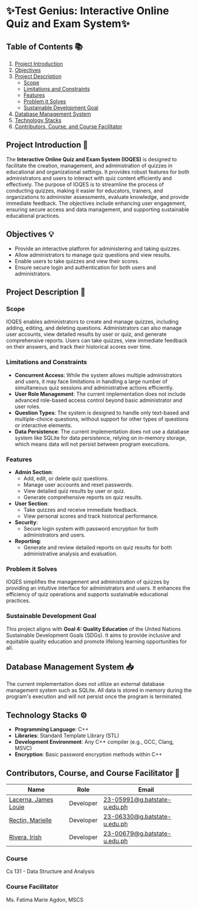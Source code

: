 # ✨Test Genius: Interactive Online Quiz and Exam System✨

## Table of Contents 📚
1. [Project Introduction](#project-introduction)
2. [Objectives](#objectives)
3. [Project Description](#project-description)
   - [Scope](#scope)
   - [Limitations and Constraints](#limitations-and-constraints)
   - [Features](#features)
   - [Problem it Solves](#problem-it-solves)
   - [Sustainable Development Goal](#sustainable-development-goal)
4. [Database Management System](#database-management-system)
5. [Technology Stacks](#technology-stacks)
6. [Contributors, Course, and Course Facilitator](#contributors-course-and-course-facilitator)

## Project Introduction 🚀
The **Interactive Online Quiz and Exam System (IOQES)** is designed to facilitate the creation, management, and administration of quizzes in educational and organizational settings. It provides robust features for both administrators and users to interact with quiz content efficiently and effectively. The purpose of IOQES is to streamline the process of conducting quizzes, making it easier for educators, trainers, and organizations to administer assessments, evaluate knowledge, and provide immediate feedback. The objectives include enhancing user engagement, ensuring secure access and data management, and supporting sustainable educational practices.

## Objectives 💡
- Provide an interactive platform for administering and taking quizzes.
- Allow administrators to manage quiz questions and view results.
- Enable users to take quizzes and view their scores.
- Ensure secure login and authentication for both users and administrators.

## Project Description 👾

### Scope
IOQES enables administrators to create and manage quizzes, including adding, editing, and deleting questions. Administrators can also manage user accounts, view detailed results by user or quiz, and generate comprehensive reports. Users can take quizzes, view immediate feedback on their answers, and track their historical scores over time.

### Limitations and Constraints
- **Concurrent Access**: While the system allows multiple administrators and users, it may face limitations in handling a large number of simultaneous quiz sessions and administrative actions efficiently.
- **User Role Management**: The current implementation does not include advanced role-based access control beyond basic administrator and user roles.
- **Question Types**: The system is designed to handle only text-based and multiple-choice questions, without support for other types of questions or interactive elements.
- **Data Persistence**: The current implementation does not use a database system like SQLite for data persistence, relying on in-memory storage, which means data will not persist between program executions.

### Features
- **Admin Section**:
   - Add, edit, or delete quiz questions.
   - Manage user accounts and reset passwords.
   - View detailed quiz results by user or quiz.
   - Generate comprehensive reports on quiz results.
- **User Section**:
   - Take quizzes and receive immediate feedback.
   - View personal scores and track historical performance.
- **Security**:
   - Secure login system with password encryption for both administrators and users.
- **Reporting**:
   - Generate and review detailed reports on quiz results for both administrative analysis and evaluation.

### Problem it Solves
IOQES simplifies the management and administration of quizzes by providing an intuitive interface for administrators and users. It enhances the efficiency of quiz operations and supports sustainable educational practices.

### Sustainable Development Goal
This project aligns with **Goal 4: Quality Education** of the United Nations Sustainable Development Goals (SDGs). It aims to provide inclusive and equitable quality education and promote lifelong learning opportunities for all.

## Database Management System 📥
The current implementation does not utilize an external database management system such as SQLite. All data is stored in memory during the program's execution and will not persist once the program is terminated.

## Technology Stacks ⚙️ 
- **Programming Language**: C++
- **Libraries**: Standard Template Library (STL)
- **Development Environment**: Any C++ compiler (e.g., GCC, Clang, MSVC)
- **Encryption**: Basic password encryption methods within C++

## Contributors, Course, and Course Facilitator 👷‍ 
 
| Name                         | Role       | Email                         |
|------------------------------|------------|-------------------------------|
| [Lacerna, James Louie](https://github.com/kenwichu) | Developer  | 23-05991@g.batstate-u.edu.ph    |
| [Rectin, Marielle](https://github.com/onlymarkive)   | Developer  | 23-06330@g.batstate-u.edu.ph    |
| [Rivera, Irish](https://github.com/kelleeerrrr)      | Developer  | 23-00679@g.batstate-u.edu.ph  |
 
### Course
Cs 131 - Data Structure and Analysis
 
### Course Facilitator
Ms. Fatima Marie Agdon, MSCS

  

